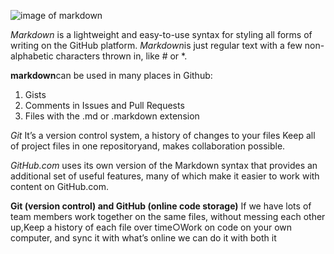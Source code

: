 ![image of markdown](http://kirkstrobeck.github.io/whatismarkdown.com/img/markdown.png)

*Markdown* is a lightweight and easy-to-use syntax for styling all forms of writing on the GitHub platform.
*Markdown*is just regular text with a few non-alphabetic characters thrown in, like # or *.



**markdown**can be used in many places in Github:
1. Gists
2. Comments in Issues and Pull Requests
3. Files with the .md or .markdown extension


*Git*
It’s a version control system, a history of changes to your files Keep all of project files in one repositoryand, makes collaboration possible.


*GitHub.com* uses its own version of the Markdown syntax that provides an additional set of useful features,
many of which make it easier to work with content on GitHub.com.

**Git (version control) and GitHub (online code storage)**
If we have lots of team members work together on the same files, without messing each other up,Keep a history of each file over time○Work on code on your own computer, and sync it with what’s online we can do it with both it

